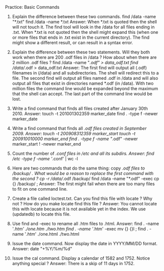 Practice: Basic Commands
1. Explain the difference between these two commands.
find /data -name "*.txt"
find /data -name *.txt
Answer: 
	When *.txt is quoted then the shell will not touch it. The find tool will look in the /data for all files ending in .txt.
	When *.txt is not quoted then the shell might expand this (when one or more files that ends in .txt exist in the current directory). The find might show a different result, or can result in a syntax error.

2. Explain the difference between these two statements. Will they both work when there are 200 .odf files in /data ? How about when there are 2 million .odf files ?
find /data -name "*.odf" > data_odf.txt
find /data/*.odf > data_odf.txt
Answer: 
	The first find will output all (.odf) filenames in (/data) and all subdirectories. The shell will redirect this to a file.
	The second find will output all files named .odf in /data and will also output all files that exist in directories named *.odf (in /data).
	With two million files the command line would be expanded beyond the maximum that the shell can accept. The last part of the command line would be lost.

3. Write a find command that finds all files created after January 30th 2010.
Answer: 
	touch -t 201001302359 marker_date
    find . -type f -newer marker_date 
     
4. Write a find command that finds all *.odf files created in September 2009.
Answer: 
	touch -t 200908312359 marker_start
    touch -t 200910010000 marker_end
    find . -type f -name "*.odf" -newer marker_start ! -newer marker_end
     
5. Count the number of *.conf files in /etc and all its subdirs.
Answer: 
	find /etc -type f -name '*.conf' | wc -l

6. Here are two commands that do the same thing: copy *.odf files to /backup/ . What would be a reason to replace the first command with the second ?
cp -r /data/*.odf /backup/
find /data -name "*.odf" -exec cp {} /backup/ \;
Answer: 
	The first might fail when there are too many files to fit on one command line.

7. Create a file called loctest.txt. Can you find this file with locate ? Why not ? How do you make locate find this file ?
Answer: 
	You cannot locate this with locate because it is not available yet in the index.
	We use (updatedb) to locate this file. 
     
8. Use find and -exec to rename all .htm files to .html.
Answer: 
	find . -name '*.htm'
    ./one.htm
    ./two.htm
    find . -name '*.htm' -exec mv {} {}l \;
    find . -name '*.htm*'
    ./one.html
    ./two.html
     
9. Issue the date command. Now display the date in YYYY/MM/DD format.
Answer: 
	date "+%Y/%m/%d"

10. Issue the cal command. Display a calendar of 1582 and 1752. Notice anything special ?
Answer:
	There is a skip of 11 days in 1752.
	